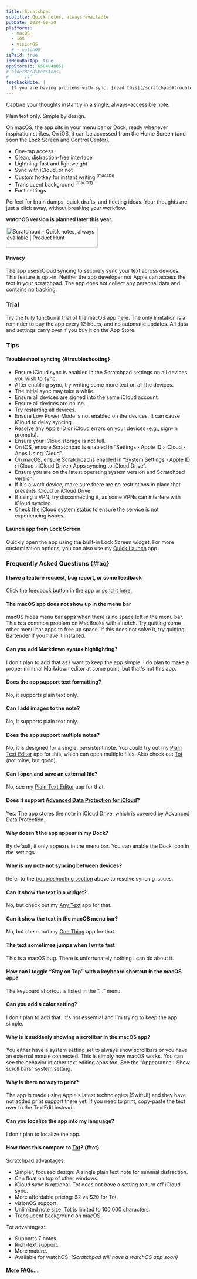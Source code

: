 ```yaml
---
title: Scratchpad
subtitle: Quick notes, always available
pubDate: 2024-08-30
platforms:
  - macOS
  - iOS
  - visionOS
  # - watchOS
isPaid: true
isMenuBarApp: true
appStoreId: 6504040051
# olderMacOSVersions:
#   - '14'
feedbackNote: |
  If you are having problems with sync, [read this](/scratchpad#troubleshooting).
---
```


Capture your thoughts instantly in a single, always-accessible note.

Plain text only. Simple by design.

On macOS, the app sits in your menu bar or Dock, ready whenever inspiration strikes. On iOS, it can be accessed from the Home Screen (and soon the Lock Screen and Control Center).

- One-tap access
- Clean, distraction-free interface
- Lightning-fast and lightweight
- Sync with iCloud, or not
- Custom hotkey for instant writing <sup>(macOS)</sup>
- Translucent background <sup>(macOS)</sup>
- Font settings

Perfect for brain dumps, quick drafts, and fleeting ideas. Your thoughts are just a click away, without breaking your workflow.

**watchOS version is planned later this year.**

<a href="https://www.producthunt.com/posts/scratchpad-3?embed=true&utm_source=badge-top-post-badge&utm_medium=badge&utm_souce=badge-scratchpad&#0045;3" target="_blank"><img src="https://api.producthunt.com/widgets/embed-image/v1/top-post-badge.svg?post_id=486333&theme=light&period=daily" alt="Scratchpad - Quick&#0032;notes&#0044;&#0032;always&#0032;available | Product Hunt" style="width: 250px; height: 54px;" width="250" height="54" /></a>

#### Privacy

The app uses iCloud syncing to securely sync your text across devices. This feature is opt-in. Neither the app developer nor Apple can access the text in your scratchpad. The app does not collect any personal data and contains no tracking.

### Trial

Try the fully functional trial of the macOS app [here](https://www.dropbox.com/scl/fi/nzjdt588h0y2zj8wn48r1/Scratchpad-1.1.0-trial-1725634004.zip?rlkey=3hhcc0rcwt2cjpba7vbnl2ucq&raw=1). The only limitation is a reminder to buy the app every 12 hours, and no automatic updates. All data and settings carry over if you buy it on the App Store.

### Tips

#### Troubleshoot syncing {#troubleshooting}

- Ensure iCloud sync is enabled in the Scratchpad settings on all devices you wish to sync.
- After enabling sync, try writing some more text on all the devices.
- The initial sync may take a while.
- Ensure all devices are signed into the same iCloud account.
- Ensure all devices are online.
- Try restarting all devices.
- Ensure Low Power Mode is not enabled on the devices. It can cause iCloud to delay syncing.
- Resolve any Apple ID or iCloud errors on your devices (e.g., sign-in prompts).
- Ensure your iCloud storage is not full.
- On iOS, ensure Scratchpad is enabled in “Settings › Apple ID › iCloud › Apps Using iCloud”.
- On macOS, ensure Scratchpad is enabled in “System Settings › Apple ID › iCloud › iCloud Drive › Apps syncing to iCloud Drive”.
- Ensure you are on the latest operating system version and Scratchpad version.
- If it's a work device, make sure there are no restrictions in place that prevents iCloud or iCloud Drive.
- If using a VPN, try disconnecting it, as some VPNs can interfere with iCloud syncing.
- Check the [iCloud system status](https://www.apple.com/support/systemstatus/) to ensure the service is not experiencing issues.

#### Launch app from Lock Screen

Quickly open the app using the built-in Lock Screen widget. For more customization options, you can also use my [Quick Launch](/quick-launch) app.

### Frequently Asked Questions {#faq}

#### I have a feature request, bug report, or some feedback

Click the feedback button in the app or [send it here.](https://sindresorhus.com/feedback?product=Scratchpad&referrer=Website-FAQ)

#### The macOS app does not show up in the menu bar

macOS hides menu bar apps when there is no space left in the menu bar. This is a common problem on MacBooks with a notch. Try quitting some other menu bar apps to free up space. If this does not solve it, try quitting Bartender if you have it installed.

#### Can you add Markdown syntax highlighting?

I don't plan to add that as I want to keep the app simple. I do plan to make a proper minimal Markdown editor at some point, but that's not this app.

#### Does the app support text formatting?

No, it supports plain text only.

#### Can I add images to the note?

No, it supports plain text only.

#### Does the app support multiple notes?

No, it is designed for a single, persistent note. You could try out my [Plain Text Editor](/plain-text-editor) app for this, which can open multiple files. Also check out [Tot](https://tot.rocks) (not mine, but good).

#### Can I open and save an external file?

No, see my [Plain Text Editor](/plain-text-editor) app for that.

#### Does it support [Advanced Data Protection for iCloud](https://support.apple.com/en-us/102651)?

Yes. The app stores the note in iCloud Drive, which is covered by Advanced Data Protection.

#### Why doesn’t the app appear in my Dock?

By default, it only appears in the menu bar. You can enable the Dock icon in the settings.

#### Why is my note not syncing between devices?

Refer to the [troubleshooting section](#troubleshooting) above to resolve syncing issues.

#### Can it show the text in a widget?

No, but check out my [Any Text](/any-text) app for that.

#### Can it show the text in the macOS menu bar?

No, but check out my [One Thing](/one-thing) app for that.

#### The text sometimes jumps when I write fast

This is a macOS bug. There is unfortunately nothing I can do about it.

#### How can I toggle “Stay on Top” with a keyboard shortcut in the macOS app?

The keyboard shortcut is listed in the “…” menu.

#### Can you add a color setting?

I don't plan to add that. It's not essential and I'm trying to keep the app simple.

#### Why is it suddenly showing a scrollbar in the macOS app?

You either have a system setting set to always show scrollbars or you have an external mouse connected. This is simply how macOS works. You can see the behavior in other text editing apps too. See the “Appearance › Show scroll bars” system setting.

#### Why is there no way to print?

The app is made using Apple's latest technologies (SwiftUI) and they have not added print support there yet. If you need to print, copy-paste the text over to the TextEdit instead.

#### Can you localize the app into my language?

I don't plan to localize the app.

#### How does this compare to [Tot](https://tot.rocks)? {#tot}

Scratchpad advantages:

- Simpler, focused design: A single plain text note for minimal distraction.
- Can float on top of other windows.
- iCloud sync is optional. Tot does not have a setting to turn off iCloud sync.
- More affordable pricing: $2 vs $20 for Tot.
- visionOS support.
- Unlimited note size. Tot is limited to 100,000 characters.
- Translucent background on macOS.

Tot advantages:

- Supports 7 notes.
- Rich-text support.
- More mature.
- Available for watchOS. *(Scratchpad will have a watchOS app soon)*

#### [More FAQs…](/apps/faq)

<!-- ### Older Versions

- [1.0.0]() for macOS 14+ -->

<!-- ### Non-App Store Version

A special version for users that cannot access the App Store. It won't receive automatic updates. I will update it here once a year.

[Download](https://www.dropbox.com/scl/fi/c9yck1mydyytvkz8rk5dr/Scratchpad-1.0.3-1725305281.zip?rlkey=dfy3q9f3vuvo4q9kgbih7nke5&raw=1) *(1.0.3)*

*Requires macOS 14 or later*
 -->

